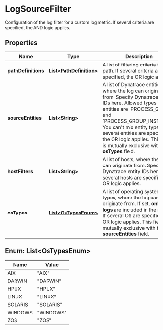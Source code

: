 

# LogSourceFilter

Configuration of the log filter for a custom log metric.   If several criteria are specified, the AND logic applies.

## Properties

| Name | Type | Description | Notes |
|------------ | ------------- | ------------- | -------------|
|**pathDefinitions** | [**List&lt;PathDefinition&gt;**](PathDefinition.md) | A list of filtering criteria for log path.   If several criteria are specified, the OR logic applies. |  [optional] |
|**sourceEntities** | **List&lt;String&gt;** | A list of Dynatrace entities, where the log can originate from. Specify Dynatrace entity IDs here.    Allowed types of entities are &#x60;PROCESS_GROUP&#x60; and &#x60;PROCESS_GROUP_INSTANCE&#x60;. You can&#39;t mix entity types.   If several entities are specified, the OR logic applies.   This field is mutually exclusive with the **osTypes** field. |  [optional] |
|**hostFilters** | **List&lt;String&gt;** | A list of hosts, where the log can originate from. Specify Dynatrace entity IDs here.   If several hosts are specified, the OR logic applies. |  [optional] |
|**osTypes** | [**List&lt;OsTypesEnum&gt;**](#List&lt;OsTypesEnum&gt;) | A list of operating system types, where the log can originate from.   If set, **only OS logs** are included in the result.   If several OS are specified, the OR logic applies.   This field is mutually exclusive with the **sourceEntities** field. |  [optional] |



## Enum: List&lt;OsTypesEnum&gt;

| Name | Value |
|---- | -----|
| AIX | &quot;AIX&quot; |
| DARWIN | &quot;DARWIN&quot; |
| HPUX | &quot;HPUX&quot; |
| LINUX | &quot;LINUX&quot; |
| SOLARIS | &quot;SOLARIS&quot; |
| WINDOWS | &quot;WINDOWS&quot; |
| ZOS | &quot;ZOS&quot; |



